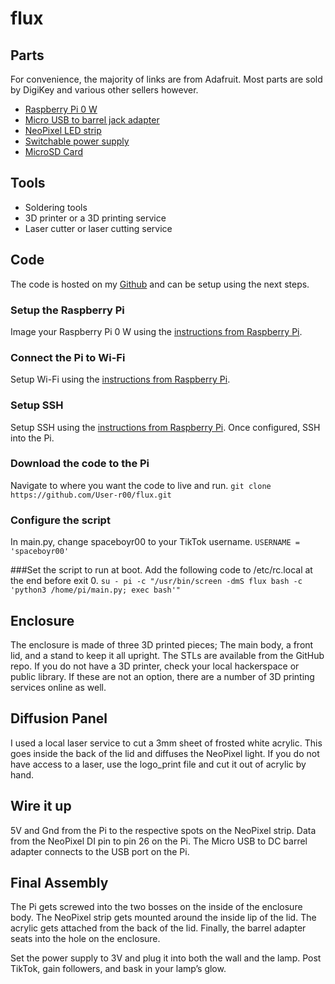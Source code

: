 # flux

## Parts
For convenience, the majority of links are from Adafruit. Most parts are sold by DigiKey and various other sellers however.

- [Raspberry Pi 0 W](https://www.adafruit.com/product/3708)
- [Micro USB to barrel jack adapter](https://www.adafruit.com/product/2727)
- [NeoPixel LED strip](https://www.adafruit.com/product/2841)
- [Switchable power supply](https://www.adafruit.com/product/1448)
- [MicroSD Card](https://www.amazon.com/gp/product/B07WW1H346/ref=ppx_yo_dt_b_search_asin_title?ie=UTF8&psc=1)

## Tools
- Soldering tools
- 3D printer or a 3D printing service
- Laser cutter or laser cutting service

## Code
The code is hosted on my [Github](https://github.com/User-r00/flux) and can be setup using the next steps.

### Setup the Raspberry Pi
Image your Raspberry Pi 0 W using the [instructions from Raspberry Pi](https://www.raspberrypi.org/documentation/configuration/wireless/wireless-cli.md).

### Connect the Pi to Wi-Fi
Setup Wi-Fi using the [instructions from Raspberry Pi](https://www.raspberrypi.org/documentation/configuration/wireless/wireless-cli.md).

### Setup SSH
Setup SSH using the [instructions from Raspberry Pi](https://www.raspberrypi.org/documentation/remote-access/ssh/). Once configured, SSH into the Pi.

### Download the code to the Pi
Navigate to where you want the code to live and run.
`git clone https://github.com/User-r00/flux.git`

### Configure the script
In main.py, change spaceboyr00 to your TikTok username.
`USERNAME = 'spaceboyr00'`

###Set the script to run at boot.
Add the following code to /etc/rc.local at the end before exit 0.
`su - pi -c "/usr/bin/screen -dmS flux bash -c 'python3 /home/pi/main.py; exec bash'"`

## Enclosure
The enclosure is made of three 3D printed pieces; The main body, a front lid, and a stand to keep it all upright. The STLs are available from the GitHub repo. If you do not have a 3D printer, check your local hackerspace or public library. If these are not an option, there are a number of 3D printing services online as well.

## Diffusion Panel
I used a local laser service to cut a 3mm sheet of frosted white acrylic. This goes inside the back of the lid and diffuses the NeoPixel light. If you do not have access to a laser, use the logo_print file and cut it out of acrylic by hand.

## Wire it up
5V and Gnd from the Pi to the respective spots on the NeoPixel strip. Data from the NeoPixel DI pin to pin 26 on the Pi. The Micro USB to DC barrel adapter connects to the USB port on the Pi.

## Final Assembly
The Pi gets screwed into the two bosses on the inside of the enclosure body. The NeoPixel strip gets mounted around the inside lip of the lid. The acrylic gets attached from the back of the lid. Finally, the barrel adapter seats into the hole on the enclosure.

Set the power supply to 3V and plug it into both the wall and the lamp. Post TikTok, gain followers, and bask in your lamp’s glow.
